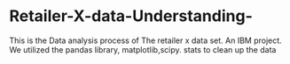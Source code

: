 # Retailer-X-data-Understanding-
This is the Data analysis process of The retailer x data set. An IBM project. We utilized the pandas library, matplotlib,scipy. stats to clean up the data
